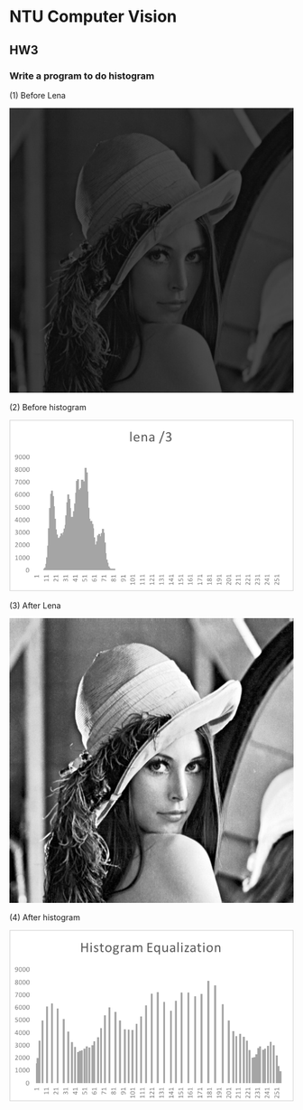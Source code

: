 # NTU Computer Vision 

## HW3

### Write a program to do histogram 

(1)  Before Lena

![HistogramEqualization_before.jpg](HistogramEqualization_before.jpg)

(2)  Before histogram

![histogram of lena](301.png)

(3)  After Lena

![HistogramEqualization_after.jpg](HistogramEqualization_after.jpg)

(4)  After histogram

![histogram of lena](302.png)